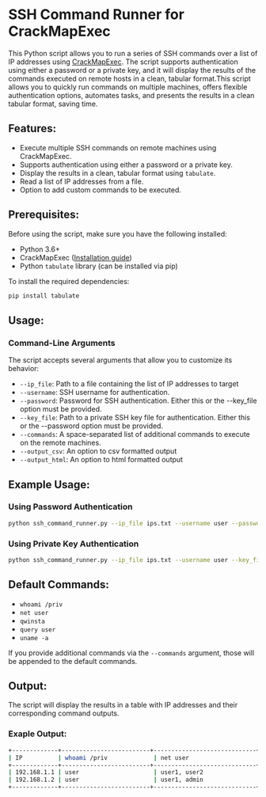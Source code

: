 # SSH Command Runner for CrackMapExec

This Python script allows you to run a series of SSH commands over a list of IP addresses using [CrackMapExec](https://github.com/byt3bl33d3r/CrackMapExec). The script supports authentication using either a password or a private key, and it will display the results of the commands executed on remote hosts in a clean, tabular format.This script allows you to quickly run commands on multiple machines, offers flexible authentication options, automates tasks, and presents the results in a clean tabular format, saving time.

## Features:
- Execute multiple SSH commands on remote machines using CrackMapExec.
- Supports authentication using either a password or a private key.
- Display the results in a clean, tabular format using `tabulate`.
- Read a list of IP addresses from a file.
- Option to add custom commands to be executed.

## Prerequisites:
Before using the script, make sure you have the following installed:

- Python 3.6+
- CrackMapExec ([Installation guide](https://github.com/byt3bl33d3r/CrackMapExec))
- Python `tabulate` library (can be installed via pip)

To install the required dependencies:

```bash
pip install tabulate
```

## Usage:

### Command-Line Arguments
The script accepts several arguments that allow you to customize its behavior:
- `--ip_file`: Path to a file containing the list of IP addresses to target
- `--username`: SSH username for authentication.
- `--password`: Password for SSH authentication. Either this or the --key_file option must be provided.
- `--key_file`: Path to a private SSH key file for authentication. Either this or the --password option must be provided.
- `--commands`: A space-separated list of additional commands to execute on the remote machines.
- `--output_csv`: An option to csv formatted output
- `--output_html`: An option to html formatted output

## Example Usage:

### Using Password Authentication
```bash
python ssh_command_runner.py --ip_file ips.txt --username user --password 'password123' --commands 'uptime' 'df -h'
```

### Using Private Key Authentication
```bash
python ssh_command_runner.py --ip_file ips.txt --username user --key_file '/path/to/private_key' --commands 'uptime' 'df -h'
```

## Default Commands:

- `whoami /priv`
- `net user`
- `qwinsta`
- `query user`
- `uname -a`

If you provide additional commands via the `--commands` argument, those will be appended to the default commands.

## Output:

The script will display the results in a table with IP addresses and their corresponding command outputs.

### Exaple Output:

```bash
+-------------+-------------------------+-----------------------------+-----------------------------+------------------------+-----------------------+
| IP          | whoami /priv             | net user                    | qwinsta                     | query user             | uname -a              |
+-------------+-------------------------+-----------------------------+-----------------------------+------------------------+-----------------------+
| 192.168.1.1 | user                     | user1, user2                | 1 RDP-Tcp#1                 | user1                  | Linux server123       |
| 192.168.1.2 | user                     | user1, admin                | 1 RDP-Tcp#1                 | user2                  | Linux server124       |
+-------------+-------------------------+-----------------------------+-----------------------------+------------------------+-----------------------+
```
